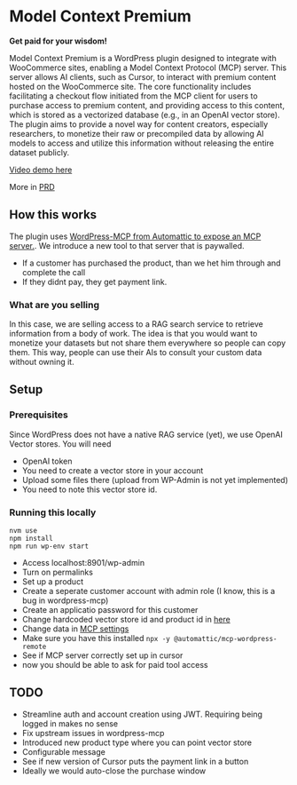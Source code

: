 # Model Context Premium

**Get paid for your wisdom!**

Model Context Premium is a WordPress plugin designed to integrate with WooCommerce sites, enabling a Model Context Protocol (MCP) server. This server allows AI clients, such as Cursor, to interact with premium content hosted on the WooCommerce site.
The core functionality includes facilitating a checkout flow initiated from the MCP client for users to purchase access to premium content, and providing access to this content, which is stored as a vectorized database (e.g., in an OpenAI vector store).
The plugin aims to provide a novel way for content creators, especially researchers, to monetize their raw or precompiled data by allowing AI models to access and utilize this information without releasing the entire dataset publicly.

[Video demo here](https://x.com/artpi/status/1920110096920572202)

More in [PRD](./docs/prd.md)

## How this works

The plugin uses [WordPress-MCP from Automattic to expose an MCP server.](https://github.com/Automattic/wordpress-mcp). We introduce a new tool to that server that is paywalled.
- If a customer has purchased the product, than we het him through and complete the call
- If they didnt pay, they get payment link.

### What are you selling

In this case, we are selling access to a RAG search service to retrieve information from a body of work. The idea is that you would want to monetize your datasets but not share them everywhere so people can copy them. This way, people can use their AIs to consult your custom data without owning it.


## Setup

### Prerequisites

Since WordPress does not have a native RAG service (yet), we use OpenAI Vector stores. You will need
- OpenAI token
- You need to create a vector store in your account
- Upload some files there (upload from WP-Admin is not yet implemented)
- You need to note this vector store id.

### Running this locally

```
nvm use
npm install
npm run wp-env start
```

- Access localhost:8901/wp-admin
- Turn on permalinks
- Set up a product
- Create a seperate customer account with admin role (I know, this is a bug in wordpress-mcp)
- Create an applicatio password for this customer
- Change hardcoded vector store id and product id in [here](./tools/McpSearchPrivateData.php)
- Change data in [MCP settings](./.cursor/mcp.json)
- Make sure you have this installed `npx -y @automattic/mcp-wordpress-remote`
- See if MCP server correctly set up in cursor
- now you should be able to ask for paid tool access

## TODO

- Streamline auth and account creation using JWT. Requiring being logged in makes no sense
- Fix upstream issues in wordpress-mcp
- Introduced new product type where you can point vector store
- Configurable message
- See if new version of Cursor puts the payment link in a button
- Ideally we would auto-close the purchase window
  

